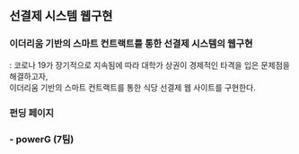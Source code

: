 ## 선결제 시스템 웹구현
### 이더리움 기반의 스마트 컨트랙트를 통한 선결제 시스템의 웹구현
: 코로나 19가 장기적으로 지속됨에 따라 대학가 상권이 경제적인 타격을 입은 문제점을 해결하고자,<br>
이더리움 기반의 스마트 컨트랙트를 통한 식당 선결제 웹 사이트를 구현한다.

### 펀딩 페이지


### - powerG (7팀)

